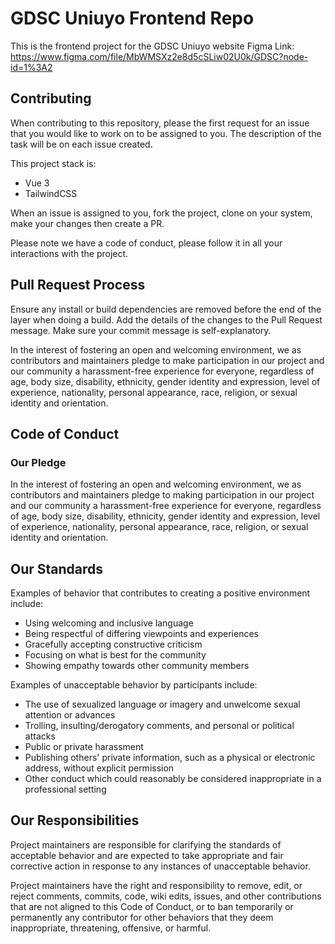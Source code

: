 # GDSC Uniuyo Frontend Repo 
This is the frontend project for the GDSC Uniuyo website 
Figma Link: https://www.figma.com/file/MbWMSXz2e8d5cSLiw02U0k/GDSC?node-id=1%3A2

## Contributing

When contributing to this repository, please the first request for an issue that you would like to work on to be assigned to you. The description of the task will be on each issue created.

This project stack is:
- Vue 3
- TailwindCSS

When an issue is assigned to you, fork the project, clone on your system, make your changes then create a PR.

Please note we have a code of conduct, please follow it in all your interactions with the project.

## Pull Request Process
Ensure any install or build dependencies are removed before the end of the layer when doing a build. Add the details of the changes to the Pull Request message. Make sure your commit message is self-explanatory.

In the interest of fostering an open and welcoming environment, we as contributors and maintainers pledge to make participation in our project and our community a harassment-free experience for everyone, regardless of age, body size, disability, ethnicity, gender identity and expression, level of experience, nationality, personal appearance, race, religion, or sexual identity and orientation.

## Code of Conduct

### Our Pledge

In the interest of fostering an open and welcoming environment, we as
contributors and maintainers pledge to making participation in our project and
our community a harassment-free experience for everyone, regardless of age, body
size, disability, ethnicity, gender identity and expression, level of experience,
nationality, personal appearance, race, religion, or sexual identity and
orientation.

## Our Standards
Examples of behavior that contributes to creating a positive environment include:
- Using welcoming and inclusive language
- Being respectful of differing viewpoints and experiences
- Gracefully accepting constructive criticism
- Focusing on what is best for the community
- Showing empathy towards other community members

Examples of unacceptable behavior by participants include:

- The use of sexualized language or imagery and unwelcome sexual attention or advances
- Trolling, insulting/derogatory comments, and personal or political attacks
- Public or private harassment
- Publishing others' private information, such as a physical or electronic address, without explicit permission
- Other conduct which could reasonably be considered inappropriate in a professional setting

## Our Responsibilities

Project maintainers are responsible for clarifying the standards of acceptable behavior and are expected to take appropriate and fair corrective action in response to any instances of unacceptable behavior.

Project maintainers have the right and responsibility to remove, edit, or reject comments, commits, code, wiki edits, issues, and other contributions that are not aligned to this Code of Conduct, or to ban temporarily or permanently any contributor for other behaviors that they deem inappropriate, threatening, offensive, or harmful.
